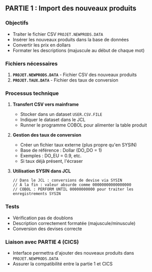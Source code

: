 ## PARTIE 1 : Import des nouveaux produits

### Objectifs
- Traiter le fichier CSV `PROJET.NEWPRODS.DATA`
- Insérer les nouveaux produits dans la base de données
- Convertir les prix en dollars
- Formater les descriptions (majuscule au début de chaque mot)

### Fichiers nécessaires
1. **`PROJET.NEWPRODS.DATA`** - Fichier CSV des nouveaux produits
2. **`PROJET.TAUX.DATA`** - Fichier des taux de conversion

### Processus technique
1. **Transfert CSV vers mainframe**
   - Stocker dans un dataset `USER.CSV.FILE`
   - Indiquer le dataset dans le JCL
   - Runner le programme COBOL pour alimenter la table produit

2. **Gestion des taux de conversion**
   - Créer un fichier taux externe (plus propre qu'en SYSIN)
   - Base de référence : Dollar (DO_DO = 1)
   - Exemples : DO_EU = 0.9, etc.
   - Si taux déjà présent, l'écraser

3. **Utilisation SYSIN dans JCL**
   ```cobol
   // Dans le JCL : conversions de devise via SYSIN
   // À la fin : valeur absurde comme 00000000000000000
   // COBOL : PERFORM UNTIL 00000000000 pour traiter les enregistrements SYSIN
   ```

### Tests
- Vérification pas de doublons
- Description correctement formatée (majuscule/minuscule)
- Conversion des devises correcte

### Liaison avec PARTIE 4 (CICS)
- Interface permettra d'ajouter des nouveaux produits dans `PROJET.NEWPRODS.DATA`
- Assurer la compatibilité entre la partie 1 et CICS